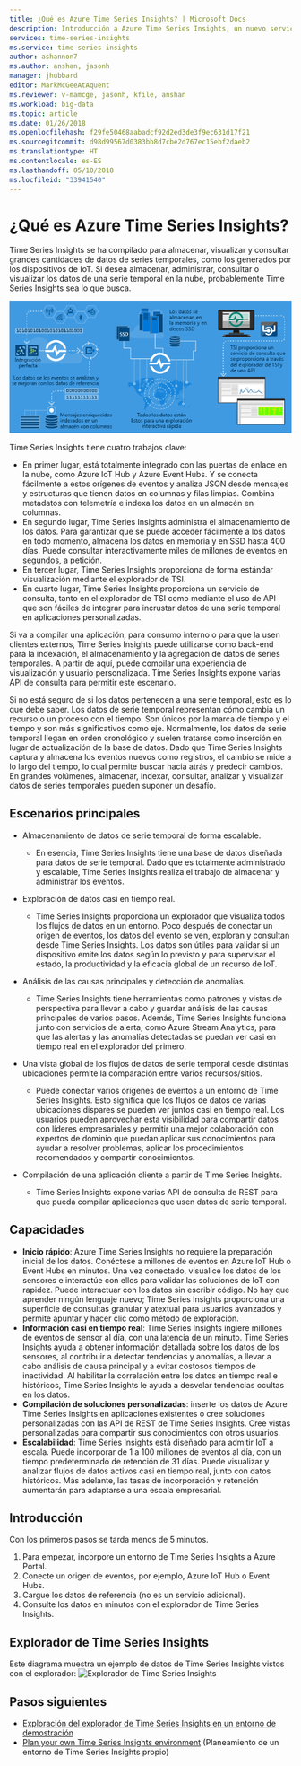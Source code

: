 ```yaml
---
title: ¿Qué es Azure Time Series Insights? | Microsoft Docs
description: Introducción a Azure Time Series Insights, un nuevo servicio de análisis de datos de series temporales y soluciones de IoT
services: time-series-insights
ms.service: time-series-insights
author: ashannon7
ms.author: anshan, jasonh
manager: jhubbard
editor: MarkMcGeeAtAquent
ms.reviewer: v-mamcge, jasonh, kfile, anshan
ms.workload: big-data
ms.topic: article
ms.date: 01/26/2018
ms.openlocfilehash: f29fe50468aabadcf92d2ed3de3f9ec631d17f21
ms.sourcegitcommit: d98d99567d0383bb8d7cbe2d767ec15ebf2daeb2
ms.translationtype: HT
ms.contentlocale: es-ES
ms.lasthandoff: 05/10/2018
ms.locfileid: "33941540"
---
```

# <a name="what-is-azure-time-series-insights"></a>¿Qué es Azure Time Series Insights?

Time Series Insights se ha compilado para almacenar, visualizar y consultar grandes cantidades de datos de series temporales, como los generados por los dispositivos de IoT.  Si desea almacenar, administrar, consultar o visualizar los datos de una serie temporal en la nube, probablemente Time Series Insights sea lo que busca.  

![Diagrama de flujo de Time Series Insights](media/overview/time-series-insights-flowchart.png)

Time Series Insights tiene cuatro trabajos clave:

- En primer lugar, está totalmente integrado con las puertas de enlace en la nube, como Azure IoT Hub y Azure Event Hubs. Y se conecta fácilmente a estos orígenes de eventos y analiza JSON desde mensajes y estructuras que tienen datos en columnas y filas limpias. Combina metadatos con telemetría e indexa los datos en un almacén en columnas.
- En segundo lugar, Time Series Insights administra el almacenamiento de los datos. Para garantizar que se puede acceder fácilmente a los datos en todo momento, almacena los datos en memoria y en SSD hasta 400 días. Puede consultar interactivamente miles de millones de eventos en segundos, a petición.
- En tercer lugar, Time Series Insights proporciona de forma estándar visualización mediante el explorador de TSI.  
- En cuarto lugar, Time Series Insights proporciona un servicio de consulta, tanto en el explorador de TSI como mediante el uso de API que son fáciles de integrar para incrustar datos de una serie temporal en aplicaciones personalizadas.  

Si va a compilar una aplicación, para consumo interno o para que la usen clientes externos, Time Series Insights puede utilizarse como back-end para la indexación, el almacenamiento y la agregación de datos de series temporales. A partir de aquí, puede compilar una experiencia de visualización y usuario personalizada.  Time Series Insights expone varias API de consulta para permitir este escenario.  

Si no está seguro de si los datos pertenecen a una serie temporal, esto es lo que debe saber.  Los datos de serie temporal representan cómo cambia un recurso o un proceso con el tiempo.  Son únicos por la marca de tiempo y el tiempo y son más significativos como eje.  Normalmente, los datos de serie temporal llegan en orden cronológico y suelen tratarse como inserción en lugar de actualización de la base de datos.  Dado que Time Series Insights captura y almacena los eventos nuevos como registros, el cambio se mide a lo largo del tiempo, lo cual permite buscar hacia atrás y predecir cambios.  En grandes volúmenes, almacenar, indexar, consultar, analizar y visualizar datos de series temporales pueden suponer un desafío.  

## <a name="primary-scenarios"></a>Escenarios principales

- Almacenamiento de datos de serie temporal de forma escalable.  
  - En esencia, Time Series Insights tiene una base de datos diseñada para datos de serie temporal.  Dado que es totalmente administrado y escalable, Time Series Insights realiza el trabajo de almacenar y administrar los eventos.

- Exploración de datos casi en tiempo real.  
  - Time Series Insights proporciona un explorador que visualiza todos los flujos de datos en un entorno.  Poco después de conectar un origen de eventos, los datos del evento se ven, exploran y consultan desde Time Series Insights.  Los datos son útiles para validar si un dispositivo emite los datos según lo previsto y para supervisar el estado, la productividad y la eficacia global de un recurso de IoT.  

- Análisis de las causas principales y detección de anomalías.
  - Time Series Insights tiene herramientas como patrones y vistas de perspectiva para llevar a cabo y guardar análisis de las causas principales de varios pasos.  Además, Time Series Insights funciona junto con servicios de alerta, como Azure Stream Analytics, para que las alertas y las anomalías detectadas se puedan ver casi en tiempo real en el explorador del primero.  

- Una vista global de los flujos de datos de serie temporal desde distintas ubicaciones permite la comparación entre varios recursos/sitios.
  - Puede conectar varios orígenes de eventos a un entorno de Time Series Insights.  Esto significa que los flujos de datos de varias ubicaciones dispares se pueden ver juntos casi en tiempo real.  Los usuarios pueden aprovechar esta visibilidad para compartir datos con líderes empresariales y permitir una mejor colaboración con expertos de dominio que puedan aplicar sus conocimientos para ayudar a resolver problemas, aplicar los procedimientos recomendados y compartir conocimientos.

- Compilación de una aplicación cliente a partir de Time Series Insights. 
  - Time Series Insights expone varias API de consulta de REST para que pueda compilar aplicaciones que usen datos de serie temporal.

## <a name="capabilities"></a>Capacidades

- **Inicio rápido**: Azure Time Series Insights no requiere la preparación inicial de los datos. Conéctese a millones de eventos en Azure IoT Hub o Event Hubs en minutos. Una vez conectado, visualice los datos de los sensores e interactúe con ellos para validar las soluciones de IoT con rapidez. Puede interactuar con los datos sin escribir código.
No hay que aprender ningún lenguaje nuevo; Time Series Insights proporciona una superficie de consultas granular y atextual para usuarios avanzados y permite apuntar y hacer clic como método de exploración.
- **Información casi en tiempo real**: Time Series Insights ingiere millones de eventos de sensor al día, con una latencia de un minuto. Time Series Insights ayuda a obtener información detallada sobre los datos de los sensores, al contribuir a detectar tendencias y anomalías, a llevar a cabo análisis de causa principal y a evitar costosos tiempos de inactividad. Al habilitar la correlación entre los datos en tiempo real e históricos, Time Series Insights le ayuda a desvelar tendencias ocultas en los datos.
- **Compilación de soluciones personalizadas**: inserte los datos de Azure Time Series Insights en aplicaciones existentes o cree soluciones personalizadas con las API de REST de Time Series Insights. Cree vistas personalizadas para compartir sus conocimientos con otros usuarios.
- **Escalabilidad**: Time Series Insights está diseñado para admitir IoT a escala. Puede incorporar de 1 a 100 millones de eventos al día, con un tiempo predeterminado de retención de 31 días. Puede visualizar y analizar flujos de datos activos casi en tiempo real, junto con datos históricos. Más adelante, las tasas de incorporación y retención aumentarán para adaptarse a una escala empresarial.

## <a name="getting-started"></a>Introducción
Con los primeros pasos se tarda menos de 5 minutos. 

1.  Para empezar, incorpore un entorno de Time Series Insights a Azure Portal. 
2.  Conecte un origen de eventos, por ejemplo, Azure IoT Hub o Event Hubs.  
3.  Cargue los datos de referencia (no es un servicio adicional).
4.  Consulte los datos en minutos con el explorador de Time Series Insights.

## <a name="time-series-insights-explorer"></a>Explorador de Time Series Insights
Este diagrama muestra un ejemplo de datos de Time Series Insights vistos con el explorador: ![Explorador de Time Series Insights](media/time-series-insights-explorer/explorer4.png)

## <a name="next-steps"></a>Pasos siguientes
 - [Exploración del explorador de Time Series Insights en un entorno de demostración](./time-series-quickstart.md)
 - [Plan your own Time Series Insights environment](time-series-insights-environment-planning.md) (Planeamiento de un entorno de Time Series Insights propio)

